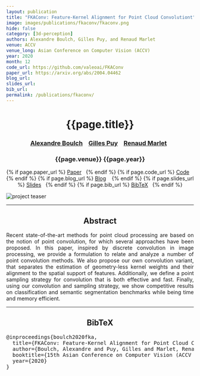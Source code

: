 ```yaml
---
layout: publication
title: "FKAConv: Feature-Kernel Alignment for Point Cloud Convolutiont"
image: images/publications/fkaconv/fkaconv.png
hide: false
category: [3d-perception]
authors: Alexandre Boulch, Gilles Puy, and Renaud Marlet
venue: ACCV
venue_long: Asian Conference on Computer Vision (ACCV)
year: 2020
month: 12
code_url: https://github.com/valeoai/FKAConv
paper_url: https://arxiv.org/abs/2004.04462
blog_url:
slides_url:
bib_url:
permalink: /publications/fkaconv/
---
```


<h1 align="center"> {{page.title}} </h1>
<!-- Simple call of authors -->
<!-- <h3 align="center"> {{page.authors}} </h3> -->
<!-- Alternatively you can add links to author pages -->
<h3 align="center"> <a href="https://www.boulch.eu/">Alexandre Boulch</a> &nbsp;&nbsp; <a href="https://sites.google.com/site/puygilles/home">Gilles Puy</a> &nbsp;&nbsp; <a href="http://imagine.enpc.fr/~marletr/">Renaud Marlet</a>&nbsp;&nbsp; </h3>


<h3 align="center"> {{page.venue}} {{page.year}} </h3>

<div align="center">
  <p>
    {% if page.paper_url %}
    <a href="{{ page.paper_url }}"><i class="far fa-file-pdf"></i> Paper</a>&nbsp;&nbsp;
    {% endif %}
    {% if page.code_url %}
    <a href="{{ page.code_url }}"><i class="fab fa-github"></i> Code</a> &nbsp;&nbsp;
    {% endif %}
    {% if page.blog_url %}
    <a href="{{ page.blog_url }}"><i class="fab fa-blogger"></i> Blog</a> &nbsp;&nbsp;
    {% endif %}
    {% if page.slides_url %}
    <a href="{{ page.slides_url }}"><i class="far fa-file-pdf"></i> Slides</a>&nbsp;&nbsp;
    {% endif %}
    {% if page.bib_url %}
    <a href="{{ page.bib_url}}"><i class="far fa-file-alt"></i> BibTeX</a>&nbsp;&nbsp;
    {% endif %}
  </p>
</div>

<div class="publication-teaser">
    <img src="../../{{ page.image }}" alt="project teaser"/>
</div>


<hr>

<h2  align="center"> Abstract</h2>

<p align="justify">Recent state-of-the-art methods for point cloud processing are based on the notion of point convolution, for which several approaches have been proposed. In this paper, inspired by discrete convolution in image processing, we provide a formulation to relate and analyze a number of point convolution methods. We also propose our own convolution variant, that separates the estimation of geometry-less kernel weights and their alignment to the spatial support of features. Additionally, we define a point sampling strategy for convolution that is both effective and fast. Finally, using our convolution and sampling strategy, we show competitive results on classification and semantic segmentation benchmarks while being time and memory efficient.</p>


<hr>


<h2  align="center">BibTeX</h2>
<left>
  <pre class="bibtex-box">
@inproceedings{boulch2020fka,
  title={FKAConv: Feature-Kernel Alignment for Point Cloud Convolutions},
  author={Boulch, Alexandre and Puy, Gilles and Marlet, Renaud},
  booktitle={15th Asian Conference on Computer Vision (ACCV 2020)},
  year={2020}
}</pre>
</left>

<br>
